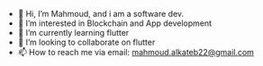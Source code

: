 - 👋 Hi, I’m Mahmoud, and i am a software dev. 
- 👀 I’m interested in Blockchain and App development
- 🌱 I’m currently learning flutter 
- 💞️ I’m looking to collaborate on flutter 
- 📫 How to reach me via email: mahmoud.alkateb22@gmail.com

<!---
hodakl099/hodakl099 is a ✨ special ✨ repository because its `README.md` (this file) appears on your GitHub profile.
You can click the Preview link to take a look at your changes.
--->

